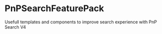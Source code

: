 # PnPSearchFeaturePack
Usefull templates and components to improve search experience with PnP Search V4
